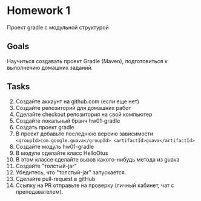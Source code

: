 # Homework 1
Проект gradle с модульной структурой

## Goals
Научиться создавать проект Gradle (Maven), подготовиться к выполнению домашних заданий.

## Tasks
2. Создайте аккаунт на github.com (если еще нет)
3. Создайте репозиторий для домашних работ
4. Сделайте checkout репозитория на свой компьютер
5. Создайте локальный бранч hw01-gradle
6. Создать проект gradle
7. В проект добавьте последнюю версию зависимости
`<groupId>com.google.guava</groupId>
<artifactId>guava</artifactId>`
8. Создайте модуль hw01-gradle
9. В модуле сделайте класс HelloOtus
10. В этом классе сделайте вызов какого-нибудь метода из guava
11. Создайте "толстый-jar"
12. Убедитесь, что "толстый-jar" запускается.
13. Сделайте pull-request в gitHub
14. Ссылку на PR отправьте на проверку (личный кабинет, чат с преподавателем).